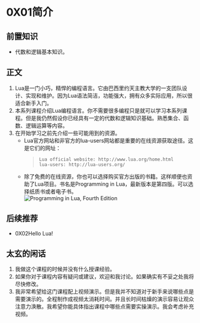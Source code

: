 # 0X01简介
## 前置知识
* 代数和逻辑基本知识。
## 正文
1. Lua是一门小巧，精悍的编程语言。它由巴西里约天主教大学的一支团队设计、实现和维护。因为Lua语法简洁，功能强大，拥有众多实际应用，所以很适合新手入门。
2. 本系列课程介绍Lua编程语言。你不需要很多编程只是就可以学习本系列课程。但是我仍然假设你已经具有一定的代数和逻辑知识基础。熟悉集合、函数、逻辑运算等内容。
3. 在开始学习之前先介绍一些可能用到的资源。
    * Lua官方网站和非官方的lua-users网站都是重要的在线资源获取途径。这是它们的网址：
        >```
        >Lua official website: http://www.lua.org/home.html
        >lua-users: http://lua-users.org/
        >```
    * 除了免费的在线资源，你也可以选择购买官方出版的书籍。这样顺便也资助了Lua项目。书名是Programming in Lua，最新版本是第四版。可以选择纸质书或者电子书。  
        ![Programming in Lua, Fourth Edition](ProgrammingInLuaFourthEdition.jpg)
## 后续推荐
* 0X02Hello Lua!
## 太玄的闲话
1. 我做这个课程的时候并没有什么授课经验。
2. 如果你对于课程内容有疑问或建议，欢迎和我讨论。如果确实有不妥之处我将尽快修改。
3. 我非常希望给这门课程配上视频演示。但是我并不知道对于新手来说哪些点是需要演示的。全程制作成视频太消耗时间。并且长时间枯燥的演示容易让观众注意力涣散。我希望你能具体指出课程中哪些点需要实操演示。我会考虑补充视频。
